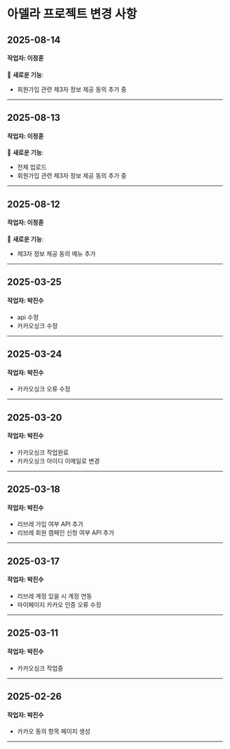 # 아델라 프로젝트 변경 사항

## 2025-08-14

#### 작업자: 이정훈

🌟 **새로운 기능**:
- 회원가입 관련 제3자 정보 제공 동의 추가 중
---

## 2025-08-13

#### 작업자: 이정훈

🌟 **새로운 기능**:
- 전체 업로드
- 회원가입 관련 제3자 정보 제공 동의 추가 중
---

## 2025-08-12

#### 작업자: 이정훈

🌟 **새로운 기능**:
- 제3자 정보 제공 동의 메뉴 추가
---

## 2025-03-25

#### 작업자: 박진수

- api 수정
- 카카오싱크 수정

---

## 2025-03-24

#### 작업자: 박진수

- 카카오싱크 오류 수정

---

## 2025-03-20

#### 작업자: 박진수

- 카카오싱크 작업완료
- 카카오싱크 아이디 이메일로 변경

---

## 2025-03-18

#### 작업자: 박진수

- 리브레 가입 여부 API 추가
- 리브레 회원 캠페인 신청 여부 API 추가

---


## 2025-03-17

#### 작업자: 박진수

- 리브레 계정 있을 시 계정 연동
- 마이페이지 카카오 인증 오류 수정

---

## 2025-03-11

#### 작업자: 박진수

- 카카오싱크 작업중

---

## 2025-02-26

#### 작업자: 박진수

- 카카오 동의 항목 페이지 생성

---